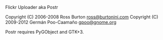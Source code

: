 Flickr Uploader
aka Postr

Copyright (C) 2006-2008 Ross Burton <ross@burtonini.com>
Copyright (C) 2009-2012 Germán Poo-Caamaño <gpoo@gnome.org>

Postr requires PyGObject and GTK+3.
